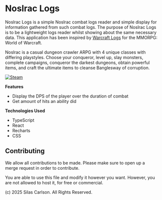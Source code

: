 # Noslrac Logs
Noslrac Logs is a simple Noslrac combat logs reader and simple display for information gathered from such combat logs. The purpose of Noslrac Logs is to be a lightweight logs reader whilst showing about the same necessary data. This application has been inspired by [Warcraft Logs](https://www.warcraftlogs.com/) for the MMORPG: World of Warcraft.

Noslrac is a casual dungeon crawler ARPG with 4 unique classes with differing playstyles. Choose your conqueror, level up, slay monsters, complete campaigns, conqueror the darkest dungeons, obtain powerful items, and craft the ultimate items to cleanse Banglesway of corruption.

[![Steam](https://img.shields.io/badge/Steam-000000?style=for-the-badge&logo=steam&logoColor=white)](https://store.steampowered.com/app/2184030/Noslrac/)

**Features**
- Display the DPS of the player over the duration of combat
- Get amount of hits an ability did

**Technologies Used**
- TypeScript
- React
- Recharts
- CSS

## Contributing
We allow all contributions to be made. Please make sure to open up a merge request in order to contribute.

You are able to use this file and modify it however you want. However, you are not allowed to host it, for free or commercial.

(c) 2025 Silas Carlson. All Rights Reserved.